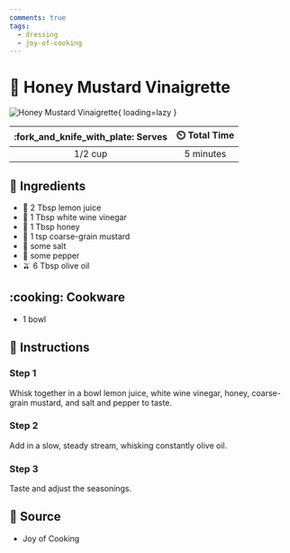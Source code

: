 ```yaml
---
comments: true
tags:
  - dressing
  - joy-of-cooking
---
```

# :honey_pot: Honey Mustard Vinaigrette

![Honey Mustard Vinaigrette](../assets/images/honey-mustard-vinaigrette.jpg){ loading=lazy }

| :fork_and_knife_with_plate: Serves | :timer_clock: Total Time |
|:----------------------------------:|:-----------------------: |
| 1/2 cup | 5 minutes |

## :salt: Ingredients

- :lemon: 2 Tbsp lemon juice
- :champagne: 1 Tbsp white wine vinegar
- :honey_pot: 1 Tbsp honey
- :hotdog: 1 tsp coarse-grain mustard
- :salt: some salt
- :salt: some pepper
- :olive: 6 Tbsp olive oil

## :cooking: Cookware

- 1 bowl

## :pencil: Instructions

### Step 1

Whisk together in a bowl lemon juice, white wine vinegar, honey, coarse-grain mustard, and salt and pepper to taste.

### Step 2

Add in a slow, steady stream, whisking constantly olive oil.

### Step 3

Taste and adjust the seasonings.

## :link: Source

- Joy of Cooking
